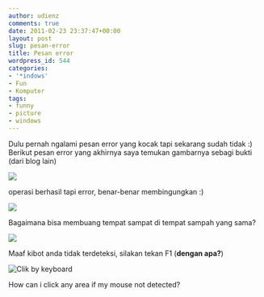 ```yaml
---
author: udienz
comments: true
date: 2011-02-23 23:37:47+00:00
layout: post
slug: pesan-error
title: Pesan error
wordpress_id: 544
categories:
- '*indows'
- Fun
- Komputer
tags:
- funny
- picture
- windows
---
```


Dulu pernah ngalami pesan error yang kocak tapi sekarang sudah tidak :) Berikut pesan error yang akhirnya saya temukan gambarnya sebagi bukti (dari blog lain)

[![](http://lh6.ggpht.com/_-A4vw5BwqxA/SjNkoaMBO2I/AAAAAAAACk0/dcRoFuKUxeU/error2.jpg)](http://funevil.blogspot.com/)

operasi berhasil tapi error, benar-benar membingungkan :)



[![](http://lh3.ggpht.com/_-A4vw5BwqxA/SjNkpPRnL8I/AAAAAAAACk8/yc4XM7dUBvQ/windows_12.jpg)](http://funevil.blogspot.com/)



Bagaimana bisa membuang tempat sampat di tempat sampah yang sama?

[![](http://tripledin.files.wordpress.com/2011/02/screenshot.png)](http://tripledin.files.wordpress.com/2011/02/screenshot.png)

Maaf kibot anda tidak terdeteksi, silakan tekan F1 (**dengan apa?**)

![Clik by keyboard](http://ownednfail.com/wp-content/uploads/2010/06/errormousefail.jpg)

How can i click any area if my mouse not detected?
